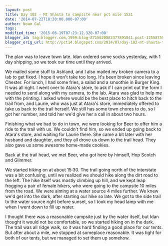 ```yaml
---
layout: post
title: Day 102 - Mt Shasta to campsite near pct mile 1521
date: '2014-07-22T18:20:00.000-07:00'
author: Noam Gal
tags:
modified_time: '2015-06-19T07:23:12.320-07:00'
blogger_id: tag:blogger.com,1999:blog-8715620883377891841.post-125587557702519104
blogger_orig_url: http://pct14.blogspot.com/2014/07/day-102-mt-shasta-to-campsite-near-pct.html
---
```


The plan was to leave town late. Idan ordered some socks yesterday, with 1 day shipping, so we took our time until they arrived.

We mailed some stuff to Ashland, and I also mailed my broken camera to a lab to get fixed. I hope it won't take too long. It's been broken since leaving Chester. For lunch, I had some fries, a salad and a smoothie in Burger King. It was all right. I went over to Atara's store, to ask if I can print out the form I needed to send along with my camera, to the lab. Atara was glad to help me with the printing. I asked where would be the best place to hitch back to the trail from, and Laurie, who was just at Atara's store, immediately offered to take us back to the trail herself. We still has some town chores to do, so I got her number, and told her we'd give her a call in about two hours.

Finishing what we had to do in town, we were looking for Beer to offer him a ride to the trail with us. We couldn't find him, so we ended up going back to Atara's store, and waiting for Laurie there. She came a bit later with her husband and daughter, and they all drove us down to the trail head. They also gave us some awesome home-made cookies.

Back at the trail head, we met Beer, who got here by himself, Hop Scotch and Glimmer.

We started hiking on at about 15:30. The trail going north of the interstate was a bit confusing, until we realized we should hike along the dirt road to the left. The hike itself was mostly climbing up hill, and we kept leap frogging a pair of female hikers, who were going to the campsite 10 miles from the road. We were aiming at a water source 4 miles further. We knew we'd get into the dark, after starting our hike so late. We got to the side trail to the water source right before sunset, so I took my head lamp with me when I went down to fill up water.

I thought there was a reasonable campsite just by the water itself, but Idan thought it would not be comfortable, so we started hiking on in the dark. The trail was all ridge walk, so it was hard finding a good place for our tents. But after about a mile, we stopped at someplace reasonable. It was tight for both of our tents, but we managed to set them up somehow.
